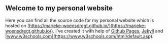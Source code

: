 ## Welcome to my personal website

Here you can find all the source code for my personal website which is hosted on [https://marieke-woensdregt.github.io/](https://marieke-woensdregt.github.io/). I've created it with help of [Github Pages](https://help.github.com/categories/github-pages-basics/), [Jekyll](https://jekyllrb.com/) and [www.w3schools.com](https://www.w3schools.com/html/default.asp).
